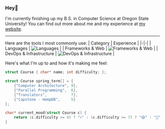 ### Hey👋
I'm currently finishing up my B.S. in Computer Science at Oregon State University! You can find out more about me and my experience at [my website](https://masonrosenau.com/). 
___

Here are the tools I most commonly use:
| Category | Experience |
|-|-|
| Languages               | ![Languages](https://skillicons.dev/icons?i=py,c,cpp,kotlin,html,bash) |
| Frameworks & Web        | ![Frameworks & Web](https://skillicons.dev/icons?i=django,flask,mysql,redis) |
| DevOps & Infrastructure | ![DevOps & Infrastructure](https://skillicons.dev/icons?i=cloudflare,docker,gcp,githubactions,raspberrypi) |



Here's what I'm up to and how it's making me feel:
```c
struct Course { char* name; int difficulty; };

struct Course spring_term[] = {
    {"Computer Architecture", 9},
    {"Parallel Programming",  6},
    {"Translators",           7},
    {"Capstone - HempDB",     5}
};

char* current_mood(struct Course c) {
    return (c.difficulty >= 9) ? "💀" : (c.difficulty >= 7) ? "😅" : "🙂";
}
```
